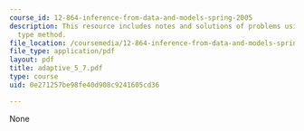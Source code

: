 ```yaml
---
course_id: 12-864-inference-from-data-and-models-spring-2005
description: This resource includes notes and solutions of problems using Gauss-Markov
  type method.
file_location: /coursemedia/12-864-inference-from-data-and-models-spring-2005/0e271257be98fe40d908c9241605cd36_adaptive_5_7.pdf
file_type: application/pdf
layout: pdf
title: adaptive_5_7.pdf
type: course
uid: 0e271257be98fe40d908c9241605cd36

---
```

None